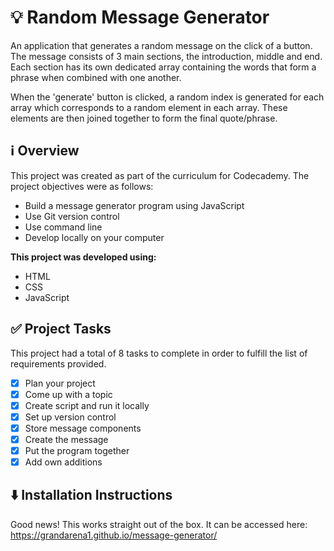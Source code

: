 # 💡 Random Message Generator

An application that generates a random message on the click of a button. The message consists of 3 main sections, the introduction, middle and end. Each section has its own dedicated array containing the words that form a phrase when combined with one another. 

When the 'generate' button is clicked, a random index is generated for each array which corresponds to a random element in each array. These elements are then joined together to form the final quote/phrase.

## ℹ️ Overview
This project was created as part of the curriculum for Codecademy. The project objectives were as follows: 

* Build a message generator program using JavaScript
* Use Git version control
* Use command line
* Develop locally on your computer

**This project was developed using:**
* HTML
* CSS
* JavaScript

## ✅ Project Tasks
This project had a total of 8 tasks to complete in order to fulfill the list of requirements provided.

+ [x] Plan your project
+ [x] Come up with a topic
+ [x] Create script and run it locally
+ [x] Set up version control
+ [x] Store message components
+ [x] Create the message
+ [x] Put the program together
+ [x] Add own additions

## ⬇️ Installation Instructions
Good news! This works straight out of the box. It can be accessed here:
https://grandarena1.github.io/message-generator/
